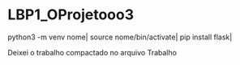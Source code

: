 # LBP1_OProjetooo3


python3 -m venv nome|
source nome/bin/activate|
pip install flask|


Deixei o trabalho compactado no arquivo Trabalho
